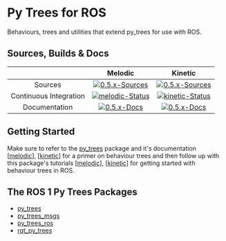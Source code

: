 # Py Trees for ROS

Behaviours, trees and utilities that extend py_trees for use
with ROS.

## Sources, Builds & Docs

| | Melodic | Kinetic |
|:---:|:---:|:---:|
| Sources | [![0.5.x-Sources][0.5.x-sources-image]][0.5.x-sources] | [![0.5.x-Sources][0.5.x-sources-image]][0.5.x-sources] |
| Continuous Integration | [![melodic-Status][melodic-build-status-image]][melodic-build-status] | [![kinetic-Status][kinetic-build-status-image]][kinetic-build-status] | |
| Documentation | [![0.5.x-Docs][0.5.x-docs-image]][py-trees-ros-docs-melodic] | [![0.5.x-Docs][0.5.x-docs-image]][py-trees-ros-docs-kinetic] |

[0.5.x-sources-image]: http://img.shields.io/badge/sources-0.5.x-blue.svg?style=plastic
[0.5.x-sources]: https://github.com/splintered-reality/py_trees_ros/tree/release/0.5.x

[melodic-build-status-image]: http://build.ros.org/job/Mbin_uB64__py_trees_ros__ubuntu_bionic_amd64__binary/badge/icon?style=plastic
[melodic-build-status]: http://build.ros.org/job/Mbin_uB64__py_trees_ros__ubuntu_bionic_amd64__binary
[kinetic-build-status-image]: http://build.ros.org/job/Kbin_uX64__py_trees_ros__ubuntu_xenial_amd64__binary/badge/icon?style=plastic
[kinetic-build-status]: http://build.ros.org/job/Kbin_uX64__py_trees_ros__ubuntu_xenial_amd64__binary

[0.5.x-docs-image]: http://img.shields.io/badge/docs-0.5.x-brightgreen.svg?style=plastic
[py-trees-ros-docs-melodic]: http://docs.ros.org/melodic/api/py_trees_ros/html/
[py-trees-ros-docs-kinetic]: http://docs.ros.org/kinetic/api/py_trees_ros/html/

[py-trees-docs-melodic]: http://docs.ros.org/melodic/api/py_trees/html/
[py-trees-docs-kinetic]: http://docs.ros.org/kinetic/api/py_trees/html/

## Getting Started

Make sure to refer to the [py_trees](https://github.com/splintered-reality/py_trees) package and it's documentation [[melodic][py-trees-docs-melodic]], [[kinetic][py-trees-docs-kinetic]] for a primer on behaviour trees and then follow up with this package's tutorials [[melodic][py-trees-ros-docs-melodic]], [[kinetic][py-trees-ros-docs-kinetic]] for getting started with behaviour trees in ROS.

## The ROS 1 Py Trees Packages

* [py_trees](https://github.com/stonier/py_trees)
* [py_trees_msgs](https://github.com/stonier/py_trees_msgs)
* [py_trees_ros](https://github.com/stonier/py_trees_ros)
* [rqt_py_trees](https://github.com/stonier/rqt_py_trees)
